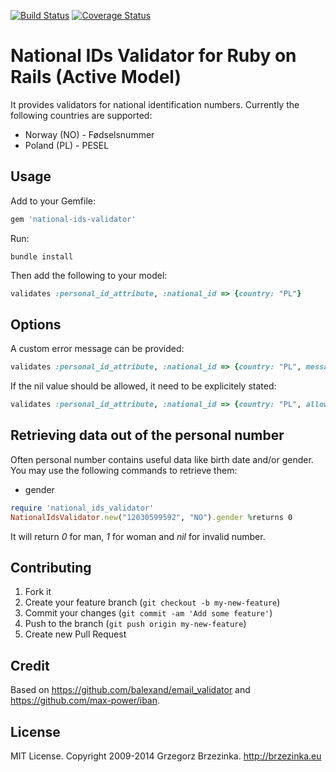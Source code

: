 [![Build Status](https://travis-ci.org/matfiz/national-ids-validator.svg?branch=master)](https://travis-ci.org/matfiz/national-ids-validator)
[![Coverage Status](https://coveralls.io/repos/matfiz/national-ids-validator/badge.png)](https://coveralls.io/r/matfiz/national-ids-validator)

National IDs Validator for Ruby on Rails (Active Model)
======================

It provides validators for national identification numbers. Currently the following countries are supported:
* Norway (NO) - Fødselsnummer
* Poland (PL) - PESEL

## Usage

Add to your Gemfile:

```ruby
gem 'national-ids-validator'
```

Run:

```
bundle install
```

Then add the following to your model:

```ruby
validates :personal_id_attribute, :national_id => {country: "PL"}
```

## Options
A custom error message can be provided:

```ruby
validates :personal_id_attribute, :national_id => {country: "PL", message: "is not valid personal number"}
```

If the nil value should be allowed, it need to be explicitely stated:
```ruby
validates :personal_id_attribute, :national_id => {country: "PL", allow_nil: true}
```

## Retrieving data out of the personal number
Often personal number contains useful data like birth date and/or gender. You may use the following commands to retrieve them:

* gender
```ruby
require 'national_ids_validator'
NationalIdsValidator.new("12030599592", "NO").gender %returns 0
```
It will return *0* for man, *1* for woman and *nil* for invalid number.

## Contributing

1. Fork it
2. Create your feature branch (`git checkout -b my-new-feature`)
3. Commit your changes (`git commit -am 'Add some feature'`)
4. Push to the branch (`git push origin my-new-feature`)
5. Create new Pull Request

## Credit

Based on https://github.com/balexand/email_validator and https://github.com/max-power/iban.

## License

MIT License. Copyright 2009-2014 Grzegorz Brzezinka. http://brzezinka.eu
